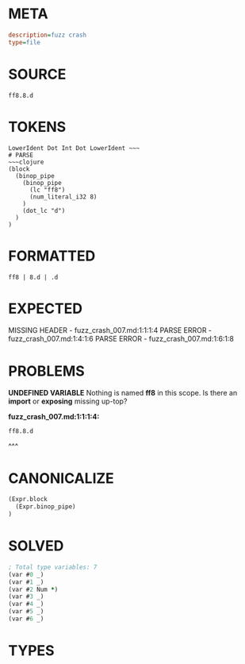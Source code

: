 # META
~~~ini
description=fuzz crash
type=file
~~~
# SOURCE
~~~roc
ff8.8.d
~~~
# TOKENS
~~~text
LowerIdent Dot Int Dot LowerIdent ~~~
# PARSE
~~~clojure
(block
  (binop_pipe
    (binop_pipe
      (lc "ff8")
      (num_literal_i32 8)
    )
    (dot_lc "d")
  )
)
~~~
# FORMATTED
~~~roc
ff8 | 8.d | .d
~~~
# EXPECTED
MISSING HEADER - fuzz_crash_007.md:1:1:1:4
PARSE ERROR - fuzz_crash_007.md:1:4:1:6
PARSE ERROR - fuzz_crash_007.md:1:6:1:8
# PROBLEMS
**UNDEFINED VARIABLE**
Nothing is named **ff8** in this scope.
Is there an **import** or **exposing** missing up-top?

**fuzz_crash_007.md:1:1:1:4:**
```roc
ff8.8.d
```
^^^


# CANONICALIZE
~~~clojure
(Expr.block
  (Expr.binop_pipe)
)
~~~
# SOLVED
~~~clojure
; Total type variables: 7
(var #0 _)
(var #1 _)
(var #2 Num *)
(var #3 _)
(var #4 _)
(var #5 _)
(var #6 _)
~~~
# TYPES
~~~roc
~~~
